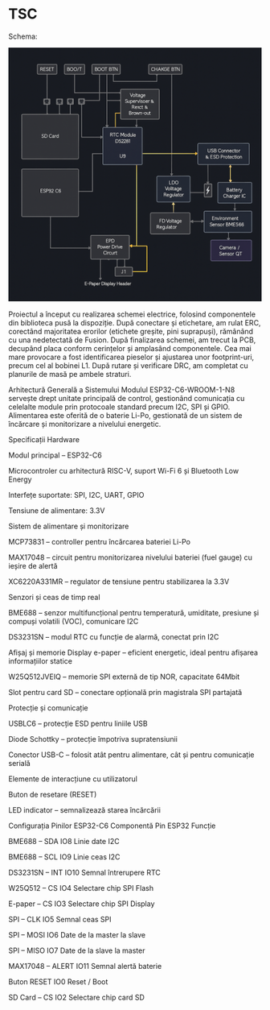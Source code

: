 # TSC

Schema:

![Diagrama Bloc](Images/SCHEMA.png)


Proiectul a început cu realizarea schemei electrice, folosind componentele din biblioteca pusă la dispoziție. După conectare și etichetare, am rulat ERC, corectând majoritatea erorilor (etichete greșite, pini suprapuși), rămânând cu una nedetectată de Fusion.
După finalizarea schemei, am trecut la PCB, decupând placa conform cerințelor și amplasând componentele. Cea mai mare provocare a fost identificarea pieselor și ajustarea unor footprint-uri, precum cel al bobinei L1. După rutare și verificare DRC, am completat cu planurile de masă pe ambele straturi.

Arhitectură Generală a Sistemului
Modulul ESP32-C6-WROOM-1-N8 servește drept unitate principală de control, gestionând comunicația cu celelalte module prin protocoale standard precum I2C, SPI și GPIO. Alimentarea este oferită de o baterie Li-Po, gestionată de un sistem de încărcare și monitorizare a nivelului energetic.

Specificații Hardware

Modul principal – ESP32-C6

Microcontroler cu arhitectură RISC-V, suport Wi-Fi 6 și Bluetooth Low Energy

Interfețe suportate: SPI, I2C, UART, GPIO

Tensiune de alimentare: 3.3V

Sistem de alimentare și monitorizare

MCP73831 – controller pentru încărcarea bateriei Li-Po

MAX17048 – circuit pentru monitorizarea nivelului bateriei (fuel gauge) cu ieșire de alertă

XC6220A331MR – regulator de tensiune pentru stabilizarea la 3.3V

Senzori și ceas de timp real

BME688 – senzor multifuncțional pentru temperatură, umiditate, presiune și compuși volatili (VOC), comunicare I2C

DS3231SN – modul RTC cu funcție de alarmă, conectat prin I2C


Afișaj și memorie
Display e-paper – eficient energetic, ideal pentru afișarea informațiilor statice

W25Q512JVEIQ – memorie SPI externă de tip NOR, capacitate 64Mbit

Slot pentru card SD – conectare opțională prin magistrala SPI partajată

Protecție și comunicație

USBLC6 – protecție ESD pentru liniile USB

Diode Schottky – protecție împotriva supratensiunii

Conector USB-C – folosit atât pentru alimentare, cât și pentru comunicație serială

Elemente de interacțiune cu utilizatorul

Buton de resetare (RESET)

LED indicator – semnalizează starea încărcării




Configurația Pinilor ESP32-C6
Componentă	Pin ESP32	Funcție

BME688 – SDA	IO8	Linie date I2C

BME688 – SCL	IO9	Linie ceas I2C

DS3231SN – INT	IO10	Semnal întrerupere RTC

W25Q512 – CS	IO4	Selectare chip SPI Flash

E-paper – CS	IO3	Selectare chip SPI Display

SPI – CLK	IO5	Semnal ceas SPI

SPI – MOSI	IO6	Date de la master la slave

SPI – MISO	IO7	Date de la slave la master

MAX17048 – ALERT	IO11	Semnal alertă baterie

Buton RESET	IO0	Reset / Boot

SD Card – CS	IO2	Selectare chip card SD


